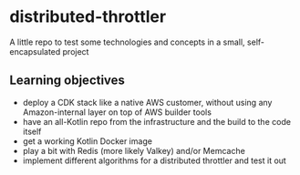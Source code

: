 # distributed-throttler
A little repo to test some technologies and concepts in a small, self-encapsulated project
## Learning objectives
- deploy a CDK stack like a native AWS customer, without using any Amazon-internal layer on top of AWS builder tools
- have an all-Kotlin repo from the infrastructure and the build to the code itself
- get a working Kotlin Docker image
- play a bit with Redis (more likely Valkey) and/or Memcache
- implement different algorithms for a distributed throttler and test it out
